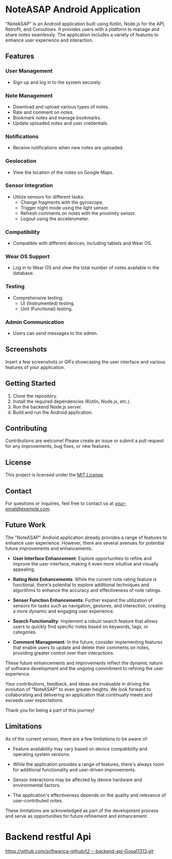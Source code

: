 # NoteASAP Android Application

"NoteASAP" is an Android application built using Kotlin, Node.js for the API, Retrofit, and Coroutines. It provides users with a platform to manage and share notes seamlessly. The application includes a variety of features to enhance user experience and interaction.

## Features

### User Management
- Sign up and log in to the system securely.

### Note Management
- Download and upload various types of notes.
- Rate and comment on notes.
- Bookmark notes and manage bookmarks.
- Update uploaded notes and user credentials.

### Notifications
- Receive notifications when new notes are uploaded.

### Geolocation
- View the location of the notes on Google Maps.

### Sensor Integration
- Utilize sensors for different tasks:
  - Change fragments with the gyroscope.
  - Trigger night mode using the light sensor.
  - Refresh comments on notes with the proximity sensor.
  - Logout using the accelerometer.

### Compatibility
- Compatible with different devices, including tablets and Wear OS.

### Wear OS Support
- Log in to Wear OS and view the total number of notes available in the database.

### Testing
- Comprehensive testing:
  - UI (Instrumented) testing.
  - Unit (Functional) testing.

### Admin Communication
- Users can send messages to the admin.

## Screenshots

Insert a few screenshots or GIFs showcasing the user interface and various features of your application.

## Getting Started

1. Clone the repository.
2. Install the required dependencies (Kotlin, Node.js, etc.).
3. Run the backend Node.js server.
4. Build and run the Android application.

## Contributing

Contributions are welcome! Please create an issue or submit a pull request for any improvements, bug fixes, or new features.

## License

This project is licensed under the [MIT License](LICENSE).

## Contact

For questions or inquiries, feel free to contact us at [your-email@example.com](mailto:your-email@example.com).


  
## Future Work

The "NoteASAP" Android application already provides a range of features to enhance user experience. However, there are several avenues for potential future improvements and enhancements:

- **User Interface Enhancement**: Explore opportunities to refine and improve the user interface, making it even more intuitive and visually appealing.

- **Rating Note Enhancements**: While the current note rating feature is functional, there's potential to explore additional techniques and algorithms to enhance the accuracy and effectiveness of note ratings.

- **Sensor Function Enhancements**: Further expand the utilization of sensors for tasks such as navigation, gestures, and interaction, creating a more dynamic and engaging user experience.

- **Search Functionality**: Implement a robust search feature that allows users to quickly find specific notes based on keywords, tags, or categories.

- **Comment Management**: In the future, consider implementing features that enable users to update and delete their comments on notes, providing greater control over their interactions.

These future enhancements and improvements reflect the dynamic nature of software development and the ongoing commitment to refining the user experience.

Your contributions, feedback, and ideas are invaluable in driving the evolution of "NoteASAP" to even greater heights. We look forward to collaborating and delivering an application that continually meets and exceeds user expectations.

Thank you for being a part of this journey!

## Limitations

As of the current version, there are a few limitations to be aware of:

- Feature availability may vary based on device compatibility and operating system versions.

- While the application provides a range of features, there's always room for additional functionality and user-driven improvements.

- Sensor interactions may be affected by device hardware and environmental factors.

- The application's effectiveness depends on the quality and relevance of user-contributed notes.

These limitations are acknowledged as part of the development process and serve as opportunities for future refinement and enhancement.
  
  # Backend restful Api
  https://github.com/softwarica-github/t2---backend-api-Gopa11313.git
